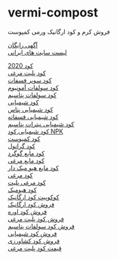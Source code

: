 # vermi-compost
فروش کرم و کود ارگانیک  ورمی کمپوست 



<a href="https://www.panikad.com/">آگهی رایگان</a><br>
<a href="https://www.panikad.com/sites/">لیست سایت های ایرانی</a><br>



<a href="https://www.panikad.com/k/کود-2020/">کود 2020</a><br>
<a href="https://www.panikad.com/k/کود-پلیت-مرغی/">کود پلیت مرغی</a><br>
<a href="https://www.panikad.com/k/کود-سوپر-فسفات/">کود سوپر فسفات</a><br>
<a href="https://www.panikad.com/k/کود-سولفات-آمونیوم/">کود سولفات آمونیوم</a><br>
<a href="https://www.panikad.com/k/کود-سولفات-پتاسیم/">کود سولفات پتاسیم</a><br>
<a href="https://www.panikad.com/k/کود-شیمیایی/">کود شیمیایی</a><br>
<a href="https://www.panikad.com/k/کود-شیمیایی-پتاس/">کود شیمیایی پتاس</a><br>
<a href="https://www.panikad.com/k/کود-شیمیایی-فسفاته/">کود شیمیایی فسفاته</a><br>
<a href="https://www.panikad.com/k/کود-شیمیایی-نیترات-پتاسیم/">کود شیمیایی نیترات پتاسیم</a><br>
<a href="https://www.panikad.com/k/کود-شیمیایی,کود-NPK/">کود شیمیایی,کود NPK</a><br>
<a href="https://www.panikad.com/k/کود-کمپوست/">کود کمپوست</a><br>
<a href="https://www.panikad.com/k/کود-گرانول/">کود گرانول</a><br>
<a href="https://www.panikad.com/k/کود-مایع-گوگرد/">کود مایع گوگرد</a><br>
<a href="https://www.panikad.com/k/کود-مایع-مرغی/">کود مایع مرغی</a><br>
<a href="https://www.panikad.com/k/کود-مایع-هیو-میک-دار/">کود مایع هیو میک دار</a><br>
<a href="https://www.panikad.com/k/کود-مرغی/">کود مرغی</a><br>
<a href="https://www.panikad.com/k/کود-مرغی-پلیت/">کود مرغی پلیت</a><br>
<a href="https://www.panikad.com/k/کود-هیومیک/">کود هیومیک</a><br>
<a href="https://www.panikad.com/k/کوکوپیت-کود-ارگانیک/">کوکوپیت کود ارگانیک</a><br>
<a href="https://www.panikad.com/k/فروش-کود-ارگانیک/">فروش کود ارگانیک</a><br>
<a href="https://www.panikad.com/k/فروش-کود-اوره/">فروش کود اوره</a><br>
<a href="https://www.panikad.com/k/فروش-کود-پلیت-مرغی/">فروش کود پلیت مرغی</a><br>
<a href="https://www.panikad.com/k/فروش-کود-سولفات-پتاسیم/">فروش کود سولفات پتاسیم</a><br>
<a href="https://www.panikad.com/k/فروش-کود-شیمیایی/">فروش کود شیمیایی</a><br>
<a href="https://www.panikad.com/k/فروش-کود-کشاورزی/">فروش کود کشاورزی</a><br>
<a href="https://www.panikad.com/k/قیمت-کود-پلیت-مرغی/">قیمت کود پلیت مرغی</a><br>


